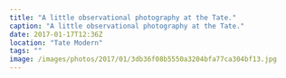 ```yaml
---
title: "A little observational photography at the Tate."
caption: "A little observational photography at the Tate."
date: 2017-01-17T12:36Z
location: "Tate Modern"
tags: ""
image: /images/photos/2017/01/3db36f08b5550a3204bfa77ca304bf13.jpg
---
```

